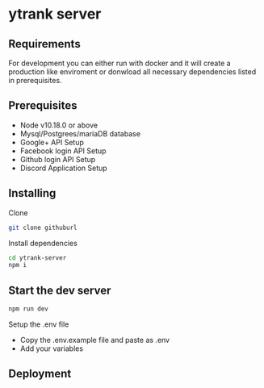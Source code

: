 # ytrank server

## Requirements

For development you can either run with docker and it will create a production like enviroment or donwload all necessary dependencies listed in prerequisites.

## Prerequisites

* Node v10.18.0 or above
* Mysql/Postgrees/mariaDB database
* Google+ API Setup
* Facebook login API Setup
* Github login API Setup
* Discord Application Setup

## Installing

Clone

```bash
git clone githuburl
```

Install dependencies

```bash
cd ytrank-server
npm i
```

## Start the dev server

```bash
npm run dev
```

Setup the .env file

* Copy the .env.example file and paste as .env
* Add your variables

## Deployment
